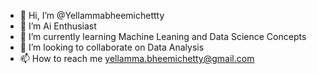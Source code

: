 - 👋 Hi, I’m @Yellammabheemichettty
- 👀 I’m Ai Enthusiast
- 🌱 I’m currently learning Machine Leaning and Data Science Concepts
- 💞️ I’m looking to collaborate on Data Analysis
- 📫 How to reach me yellamma.bheemichetty@gmail.com

<!---
Yellammabheemichettty/Yellammabheemichettty is a ✨ special ✨ repository because its `README.md` (this file) appears on your GitHub profile.
You can click the Preview link to take a look at your changes.
--->
